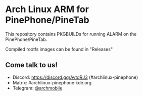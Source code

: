 # Arch Linux ARM for PinePhone/PineTab

This repository contains PKGBUILDs for running ALARM on the PinePhone/PineTab.

Compiled rootfs images can be found in "Releases"

## Come talk to us!
 * Discord: https://discord.gg/AvtdRJ3 (#archlinux-pinephone)
 * Matrix: #archlinux-pinephone:kde.org
 * Telegram: [@archmobile](https://t.me/archmobile)

